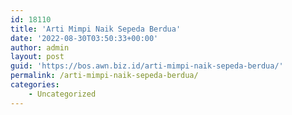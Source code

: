 ```yaml
---
id: 18110
title: 'Arti Mimpi Naik Sepeda Berdua'
date: '2022-08-30T03:50:33+00:00'
author: admin
layout: post
guid: 'https://bos.awn.biz.id/arti-mimpi-naik-sepeda-berdua/'
permalink: /arti-mimpi-naik-sepeda-berdua/
categories:
    - Uncategorized
---
```


